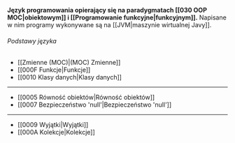 **Język programowania opierający się na paradygmatach [[030 OOP MOC|obiektowym]] i [[Programowanie funkcyjne|funkcyjnym]].**
Napisane w nim programy wykonywane są na [[JVM|maszynie wirtualnej Javy]].

###### Podstawy języka
- [[Zmienne (MOC)|(MOC) Zmienne]]
- [[000F Funkcje|Funkcje]]
- [[0010 Klasy danych|Klasy danych]]

---

- [[0005 Równość obiektów|Równość obiektów]]
- [[0007 Bezpieczeństwo 'null'|Bezpieczeństwo 'null']]

---

- [[0009 Wyjątki|Wyjątki]]
- [[000A Kolekcje|Kolekcje]]